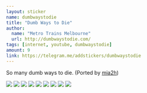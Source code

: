```yaml
---
layout: sticker
name: dumbwaystodie
title: "Dumb Ways to Die"
author:
  name: "Metro Trains Melbourne"
  url: http://dumbwaystodie.com/
tags: [internet, youtube, dumbwaystodie]
amount: 9
link: https://telegram.me/addstickers/dumbwaystodie
---
```


So many dumb ways to die. (Ported by [mia2h](http://www.reddit.com/r/TelegramStickersShare/comments/376tg8/s_dumb_ways_to_die/))

<div class="stickers">
  <div class="stickers-preview">
    <img src="{{ site.baseurl }}/public/stickers/{{ page.name }}/1.png" />
    <img src="{{ site.baseurl }}/public/stickers/{{ page.name }}/2.png" />
    <img src="{{ site.baseurl }}/public/stickers/{{ page.name }}/3.png" />
    <img src="{{ site.baseurl }}/public/stickers/{{ page.name }}/4.png" />
    <img src="{{ site.baseurl }}/public/stickers/{{ page.name }}/5.png" />
    <img src="{{ site.baseurl }}/public/stickers/{{ page.name }}/6.png" />
    <img src="{{ site.baseurl }}/public/stickers/{{ page.name }}/7.png" />
    <img src="{{ site.baseurl }}/public/stickers/{{ page.name }}/8.png" />
    <img src="{{ site.baseurl }}/public/stickers/{{ page.name }}/9.png" />
  </div>
</div>
